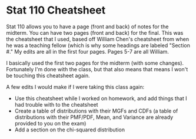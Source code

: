 Stat 110 Cheatsheet
=======

Stat 110 allows you to have a page (front and back) of notes for the midterm. You can have two pages (front and back) for the final. This was the cheatsheet that I used, based off William Chen's cheatsheet from when he was a teaching fellow (which is why some headings are labeled "Section #." My edits are all in the first four pages. Pages 5-7 are all William. 

I basically used the first two pages for the midterm (with some changes). Fortunately I'm done with the class, but that also means that means I won't be touching this cheatsheet again. 

A few edits I would make if I were taking this class again:
- Use this cheatsheet while I worked on homework, and add things that I had trouble with to the cheatsheet
- Create a table of distributions with their MGFs and CDFs (a table of distributions with their PMF/PDF, Mean, and Variance are already provided to you on the exam)
- Add a section on the chi-squared distribution 

